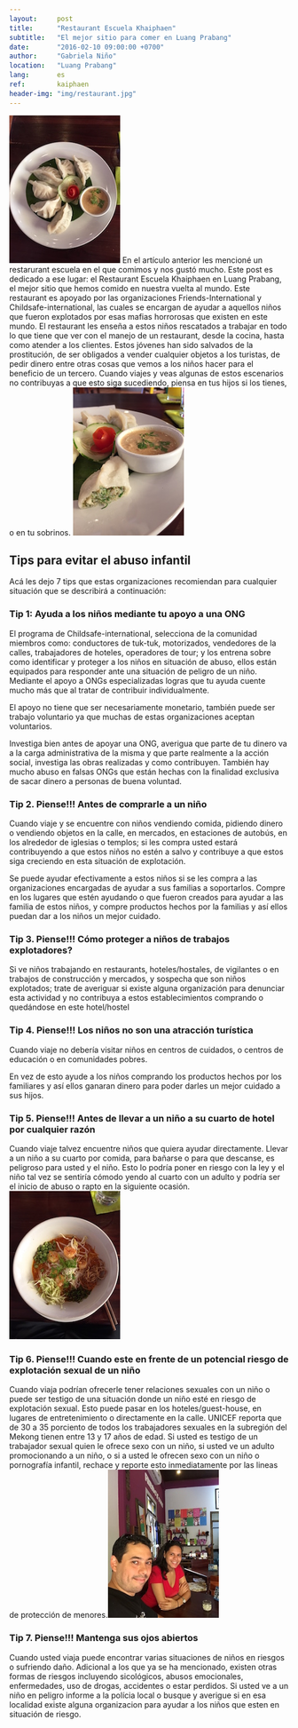 ```yaml
---
layout:     post
title:      "Restaurant Escuela Khaiphaen"
subtitle:   "El mejor sitio para comer en Luang Prabang"
date:       "2016-02-10 09:00:00 +0700"
author:     "Gabriela Niño"
location:   "Luang Prabang"
lang:       es
ref:        kaiphaen
header-img: "img/restaurant.jpg"
---
```

![L: gyosas][1] En el artículo anterior les mencioné un restarurant escuela en el que comimos y nos gustó mucho. Este post es dedicado a ese lugar: el Restaurant Escuela Khaiphaen en Luang Prabang, el mejor sitio que hemos comido en nuestra vuelta al mundo. Este restaurant es apoyado por las organizaciones Friends-International y Childsafe-international, las cuales se encargan de ayudar a aquellos niños que fueron explotados por esas mafias horrorosas que existen en este mundo. El restaurant les enseña a estos niños rescatados a trabajar en todo lo que tiene que ver con el manejo de un restaurant, desde la cocina, hasta como atender a los clientes. Estos jóvenes han sido salvados  de la prostitución, de ser obligados a vender cualquier objetos a los turistas, de pedir dinero entre otras cosas que vemos a los niños hacer para el beneficio de un tercero. Cuando viajes y veas algunas de estos escenarios no contribuyas a que esto siga sucediendo, piensa en tus hijos si los tienes, o en tu sobrinos. ![R: gyosas2][2]

## Tips para evitar el abuso infantil
Acá les dejo 7 tips que estas organizaciones recomiendan para cualquier situación que se describirá a continuación:

### Tip 1: Ayuda a los niños mediante tu apoyo a una ONG
El programa de Childsafe-international, selecciona de la comunidad miembros como: conductores de tuk-tuk, motorizados, vendedores de la calles, trabajadores de hoteles, operadores de tour; y los entrena sobre como identificar y proteger a los niños en situación de abuso, ellos están equipados para responder ante una situación de peligro de un niño. Mediante el apoyo a ONGs especializadas logras que tu ayuda cuente mucho más que al tratar de contribuir individualmente.

El apoyo no tiene que ser necesariamente monetario, también puede ser trabajo voluntario ya que muchas de estas organizaciones aceptan voluntarios.

Investiga bien antes de apoyar una ONG, averigua que parte de tu dinero va a la carga administrativa de la misma y que parte realmente a la acción social, investiga las obras realizadas y como contribuyen. También hay mucho abuso en falsas ONGs que están hechas con la finalidad exclusiva de sacar dinero a personas de buena voluntad.

### Tip 2. Piense!!! Antes de comprarle a un niño 
Cuando viaje y se encuentre con niños vendiendo comida, pidiendo dinero o vendiendo objetos en la calle, en mercados, en estaciones de autobús, en los alrededor de iglesias o templos; si les compra usted estará contribuyendo a que estos niños no estén a salvo y contribuye a que estos siga creciendo en esta situación de explotación. 

Se puede ayudar efectivamente a estos niños si se les compra a las organizaciones encargadas de ayudar a sus familias a soportarlos. Compre en los lugares que estén ayudando o que fueron creados para ayudar a las familia de estos niños, y compre productos hechos por la familias y así ellos puedan dar a los niños un mejor cuidado.

### Tip 3. Piense!!!  Cómo proteger a niños de trabajos explotadores? 
Si ve niños trabajando en restaurants, hoteles/hostales, de vigilantes o en trabajos de construcción y mercados, y sospecha que son niños explotados; trate de averiguar si existe alguna organización para denunciar esta actividad y no contribuya a estos establecimientos comprando o quedándose en este hotel/hostel

### Tip 4. Piense!!! Los niños no son una atracción turística
Cuando viaje no debería visitar niños en centros de cuidados, o centros de educación o en comunidades pobres.

En vez de esto ayude a los niños comprando los productos hechos por los familiares y así ellos ganaran dinero para poder darles un mejor cuidado a sus hijos.

### Tip 5. Piense!!! Antes de llevar a un niño a su cuarto de hotel por cualquier razón 
Cuando viaje talvez encuentre niños que quiera ayudar directamente. Llevar a un niño a su cuarto por comida, para bañarse o para que descanse, es peligroso para usted y el niño. Esto lo podría poner en riesgo con la ley y el niño tal vez se sentiría cómodo yendo al cuarto con un adulto y podría ser el inicio de abuso o rapto en la siguiente ocasión. ![L: plato][3]  

### Tip 6. Piense!!! Cuando este en frente de un potencial riesgo de explotación sexual de un niño
Cuando viaja podrían ofrecerle tener relaciones sexuales con un niño o puede ser testigo de una situación donde un niño esté en riesgo de explotación sexual.
Esto puede pasar en los hoteles/guest-house, en lugares de entretenimiento o directamente en la calle. UNICEF reporta que de 30 a 35 porciento de todos los trabajadores sexuales en la subregión del Mekong tienen entre 13 y 17 años de edad. Si usted es testigo de un trabajador sexual quien le ofrece sexo con un niño, si usted ve un adulto promocionando a un niño, o si a usted le ofrecen sexo con un niño o pornografía infantil, rechace y reporte esto inmediatamente por las lineas de protección de menores.![R: nosotros][4]

### Tip 7. Piense!!! Mantenga sus ojos abiertos
Cuando usted viaja puede encontrar varias situaciones de niños en riesgos o sufriendo daño.
Adicional a los que ya se ha mencionado, existen otras formas de riesgos incluyendo sicológicos, abusos emocionales, enfermedades, uso de drogas, accidentes o estar perdidos. Si usted ve a un niño en peligro informe a la polícia local o busque y averigue si en esa localidad existe alguna organizacion para ayudar a los niños que esten en situación de riesgo.

[1]: /img/guiosas.JPG "Gyosas con una salsa de maní" 
[2]: /img/gyosas2.jpg "Gyosas con una salsa de maní"
[3]: /img/plato.JPG
[4]: /img/nosotros.JPG
